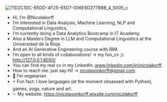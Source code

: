 ![71D2C1DC-B5DD-4F25-93D7-006E9D277B8B_4_5005_c](https://github.com/user-attachments/assets/c0a99ac3-74e0-4073-9de4-2e4912b60ff9)
- Hi, I’m @Nicolakorff
- I’m interested in Data Analysis, Machine Learning, NLP and Computational Linguisitcs.
- I’m currently doing a Data Analytics Bootcamp in IT Academy.
- Also a Masters Degree in LLM and Computational Linguistics at the Universidad de la Rioja.
- And an AI Generative Engineering course with IBM.
- I’m open to all kinds of collaborations! -> my fun_cv ;): http://127.0.0.1:8050/
- You can find my real cv in my LinkedIn: www.linkedin.com/in/nicolakorff
- How to reach me: just say Hi! -> nicolavonkorff@gmail.com
- 🌱 I’m vegetarian
- ⚡ Fun fact: I love languages (at the moment obsessed with Python), games, yoga, nature and art.
- ✨ My website: https://nicolavonkorff.wixsite.com/nicolakorff


<!---
Nicolakorff/Nicolakorff is a ✨ special ✨ repository because its `README.md` (this file) appears on your GitHub profile.
You can click the Preview link to take a look at your changes.
--->
